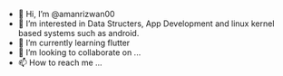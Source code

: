 - 👋 Hi, I’m @amanrizwan00
- 👀 I’m interested in Data Structers, App Development and linux kernel based systems such as android.
- 🌱 I’m currently learning flutter 
- 💞️ I’m looking to collaborate on ...
- 📫 How to reach me ...

<!---
amanrizwan00/amanrizwan00 is a ✨ special ✨ repository because its `README.md` (this file) appears on your GitHub profile.
You can click the Preview link to take a look at your changes.
--->
